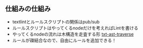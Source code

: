## 仕組みの仕組み

-   textlintとルールスクリプトの関係はpub/sub
-   ルールスクリプトはやってくるnodeだけを考えればLintを書ける
-   やってくるnodeの流れは木構造を走査する形 [txt-ast-traverse](https://github.com/azu/txt-ast-traverse "txt-ast-traverse")
-   ルールが疎結合なので、自由にルールを追加できる！
